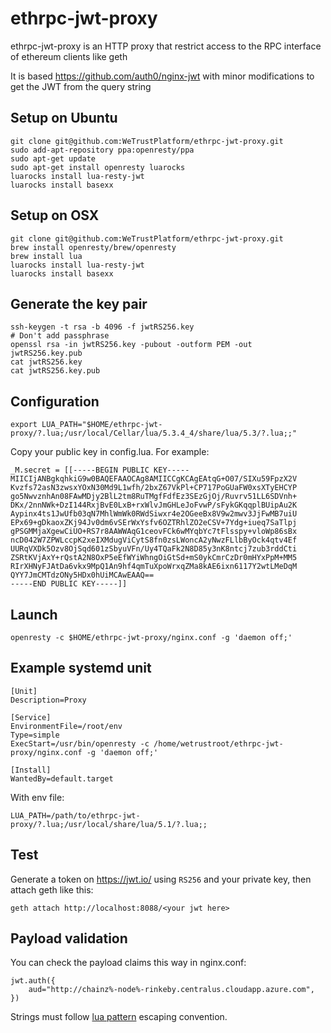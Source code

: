 # ethrpc-jwt-proxy

ethrpc-jwt-proxy is an HTTP proxy that restrict access to the RPC interface of ethereum clients like geth

It is based https://github.com/auth0/nginx-jwt with minor modifications to get the JWT from the query string

## Setup on Ubuntu

```
git clone git@github.com:WeTrustPlatform/ethrpc-jwt-proxy.git
sudo add-apt-repository ppa:openresty/ppa
sudo apt-get update
sudo apt-get install openresty luarocks
luarocks install lua-resty-jwt
luarocks install basexx
```

## Setup on OSX

```
git clone git@github.com:WeTrustPlatform/ethrpc-jwt-proxy.git
brew install openresty/brew/openresty
brew install lua
luarocks install lua-resty-jwt
luarocks install basexx
```

## Generate the key pair

```
ssh-keygen -t rsa -b 4096 -f jwtRS256.key
# Don't add passphrase
openssl rsa -in jwtRS256.key -pubout -outform PEM -out jwtRS256.key.pub
cat jwtRS256.key
cat jwtRS256.key.pub
```

## Configuration

```
export LUA_PATH="$HOME/ethrpc-jwt-proxy/?.lua;/usr/local/Cellar/lua/5.3.4_4/share/lua/5.3/?.lua;;"
```

Copy your public key in config.lua. For example:

```
_M.secret = [[-----BEGIN PUBLIC KEY-----
MIICIjANBgkqhkiG9w0BAQEFAAOCAg8AMIICCgKCAgEAtqG+O07/SIXu59FpzX2V
Kvzfs72asN3zwsxYOxN30Md9L1wfh/2bxZ67VkPl+CP717PoGUaFW0xsXTyEHCYP
go5NwvznhAn08FAwMDjy2BlL2tm8RuTMgfFdfEz3SEzGjOj/Ruvrv51LL6SDVnh+
DKx/2nnNWk+DzI144RxjBvE0LxB+rxWlvJmGHLeJoFvwP/sFykGKqqplBUipAu2K
Aypinx4ts1JwUfb03qN7MhlWmWk0RWdSiwxr4e2OGeeBx8V9w2mwv3JjFwMB7uiU
EPx69+gDkaoxZKj94Jv0dm6vSErWxYsfv6OZTRhlZO2eCSV+7Ydg+iueq7SaTlpj
gPSGMMjaXgewCiUO+RS7r8AAWWAqG1ceovFCk6wMYqbYc7tFlsspy+vloWp86sBx
ncD042W7ZPWLccpK2xeIXMdugViCytS8fn0zsLWoncA2yNwzFLlbByOck4qtv4Ef
UURqVXDk5Ozv8OjSqd601zSbyuVFn/Uy4TQaFk2N8D85y3nK8ntcj7zub3rddCti
ZSRtKVjAxY+rQstA2N8OxP5eEfWYiWhngOiGtSd+mS0ykCmrCzDr0mHYxPpM+MM5
RIrXHNyFJAtDa6vkx9MpQ1An9hf4qmTuXpoWrxqZMa8kAE6ixn6117Y2wtLMeDqM
QYY7JmCMTdzONy5HDx0hUiMCAwEAAQ==
-----END PUBLIC KEY-----]]
```

## Launch

```
openresty -c $HOME/ethrpc-jwt-proxy/nginx.conf -g 'daemon off;'
```

## Example systemd unit

```
[Unit]
Description=Proxy

[Service]
EnvironmentFile=/root/env
Type=simple
ExecStart=/usr/bin/openresty -c /home/wetrustroot/ethrpc-jwt-proxy/nginx.conf -g 'daemon off;'

[Install]
WantedBy=default.target
```

With env file:

```
LUA_PATH=/path/to/ethrpc-jwt-proxy/?.lua;/usr/local/share/lua/5.1/?.lua;;
```

## Test

Generate a token on https://jwt.io/ using `RS256` and your private key, then attach geth like this:

```
geth attach http://localhost:8088/<your jwt here>
```

## Payload validation

You can check the payload claims this way in nginx.conf:

```
jwt.auth({
    aud="http://chainz%-node%-rinkeby.centralus.cloudapp.azure.com",
})
```

Strings must follow [lua pattern](https://www.lua.org/pil/20.2.html) escaping convention.
